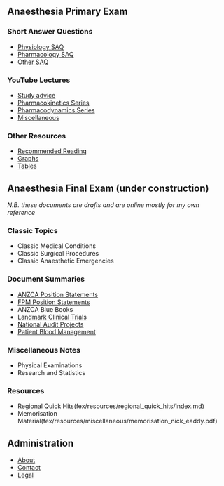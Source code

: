 ## Anaesthesia Primary Exam

### Short Answer Questions
- [Physiology SAQ](pex/saqs/physiology/)
- [Pharmacology SAQ](pex/saqs/pharmacology/)
- [Other SAQ](pex/saqs/other/)

### YouTube Lectures
- [Study advice](pex/lectures/study_advice.md)
- [Pharmacokinetics Series](pex/lectures/pharmacokinetics_series.md)
- [Pharmacodynamics Series](pex/lectures/pharmacodynamics_series.md)
- [Miscellaneous](pex/lectures/miscellaneous.md)

### Other Resources
- [Recommended Reading](pex/other/recommended_reading.md)
- [Graphs](pex/other/graphs/)
- [Tables](pex/other/tables/)

## Anaesthesia Final Exam (under construction)

*N.B. these documents are drafts and are online mostly for my own reference*

### Classic Topics
- Classic Medical Conditions
- Classic Surgical Procedures
- Classic Anaesthetic Emergencies

### Document Summaries
- [ANZCA Position Statements](fex/summaries/anzca_ps/)
- [FPM Position Statements](fex/summaries/fpm_ps/)
- ANZCA Blue Books
- [Landmark Clinical Trials](fex/summaries/trials/)
- [National Audit Projects](fex/summaries/nap/)
- [Patient Blood Management](fex/summaries/pbm/)

### Miscellaneous Notes
- Physical Examinations
- Research and Statistics

### Resources
- Regional Quick Hits(fex/resources/regional_quick_hits/index.md)
- Memorisation Material(fex/resources/miscellaneous/memorisation_nick_eaddy.pdf)

## Administration
- [About](admin/about_ketamine_nightmares.md)
- [Contact](admin/contact.md)
- [Legal](admin/legal.md)